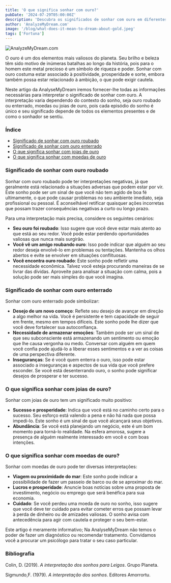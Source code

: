 ```yaml
---
title: 'O que significa sonhar com ouro?'
pubDate: '2024-07-29T05:00:00Z'
description: 'Descubra os significados de sonhar com ouro em diferentes contextos, desde ouro roubado até joias e moedas de ouro.'
author: 'AnalyzeMyDream.com'
image: '/blog/what-does-it-mean-to-dream-about-gold.jpeg'
tags: ['Fortuna']
---
```


![AnalyzeMyDream.com](/blog/what-does-it-mean-to-dream-about-gold.jpeg)



O ouro é um dos elementos mais valiosos do planeta. Seu brilho e beleza têm sido motivo de inúmeras batalhas ao longo da história, pois para o homem este metal precioso é um símbolo de riqueza e poder. Sonhar com ouro costuma estar associado à positividade, prosperidade e sorte, embora também possa estar relacionado à ambição, o que pode exigir cautela.

Neste artigo da AnalyseMyDream iremos fornecer-lhe todas as informações necessárias para interpretar o significado de sonhar com ouro. A interpretação varia dependendo do contexto do sonho, seja ouro roubado ou enterrado, moedas ou joias de ouro, pois cada episódio do sonho é único e seu significado depende de todos os elementos presentes e de como o sonhador se sentiu.


### Índice

- [Significado de sonhar com ouro roubado](#significado-de-sonhar-com-ouro-roubado)
- [Significado de sonhar com ouro enterrado](#significado-de-sonhar-com-ouro-enterrado)
- [O que significa sonhar com joias de ouro](#o-que-significa-sonhar-com-joias-de-ouro)
- [O que significa sonhar com moedas de ouro](#o-que-significa-sonhar-com-moedas-de-ouro)


### Significado de sonhar com ouro roubado

Sonhar com ouro roubado pode ter interpretações negativas, já que geralmente está relacionado a situações adversas que podem estar por vir. Este sonho pode ser um sinal de que você não tem agido de boa fé ultimamente, o que pode causar problemas no seu ambiente imediato, seja profissional ou pessoal. É aconselhável retificar quaisquer ações incorretas que possam trazer consequências negativas a curto ou longo prazo.

Para uma interpretação mais precisa, considere os seguintes cenários:

- **Seu ouro foi roubado**: Isso sugere que você deve estar mais atento ao que está ao seu redor. Você pode estar perdendo oportunidades valiosas que nunca mais surgirão.
- **Você vê um amigo roubando ouro**: Isso pode indicar que alguém ao seu redor deseja envolvê-lo em problemas ou tentações. Mantenha os olhos abertos e evite se envolver em situações conflituosas.
- **Você encontra ouro roubado**: Este sonho pode refletir uma necessidade econômica. Talvez você esteja procurando maneiras de se livrar das dívidas. Aproveite para analisar a situação com calma, pois a solução pode ser mais simples do que você imagina.

### Significado de sonhar com ouro enterrado

Sonhar com ouro enterrado pode simbolizar:

- **Desejo de um novo começo**: Reflete seu desejo de avançar em direção a algo melhor na vida. Você é persistente e tem capacidade de seguir em frente, mesmo em tempos difíceis. Este sonho pode lhe dizer que você deve fortalecer sua autoconfiança.
- **Necessidade de armazenar emoções**: Também pode ser um sinal de que seu subconsciente está armazenando um sentimento ou emoção que lhe causa vergonha ou medo. Conversar com alguém em quem você confia pode ajudá-lo a liberar esses sentimentos e a ver as coisas de uma perspectiva diferente.
- **Inseguranças**: Se é você quem enterra o ouro, isso pode estar associado a inseguranças e aspectos de sua vida que você prefere esconder. Se você está desenterrando ouro, o sonho pode significar desejos de prosperar e ter sucesso.

### O que significa sonhar com joias de ouro?

Sonhar com joias de ouro tem um significado muito positivo:

- **Sucesso e prosperidade**: Indica que você está no caminho certo para o sucesso. Seu esforço está valendo a pena e não há nada que possa impedi-lo. Este sonho é um sinal de que você alcançará seus objetivos.
- **Abundância**: Se você está planejando um negócio, este é um bom momento para torná-lo realidade. Na esfera amorosa, sugere a presença de alguém realmente interessado em você e com boas intenções. 

### O que significa sonhar com moedas de ouro?

Sonhar com moedas de ouro pode ter diversas interpretações:

- **Viagem ou proximidade do mar**: Este sonho pode indicar a possibilidade de fazer um passeio de barco ou de se aproximar do mar.
- **Lucros e prosperidade**: Anuncie boas notícias sobre uma proposta de investimento, negócio ou emprego que será benéfica para sua economia.
- **Cuidado**: Se você perdeu uma moeda de ouro no sonho, isso sugere que você deve ter cuidado para evitar cometer erros que possam levar à perda de dinheiro ou de amizades valiosas. O sonho avisa com antecedência para agir com cautela e proteger o seu bem-estar.

Este artigo é meramente informativo; Na AnalyseMyDream não temos o poder de fazer um diagnóstico ou recomendar tratamento. Convidamos você a procurar um psicólogo para tratar o seu caso particular.


### Bibliografia

Colin, D. (2019). *A interpretação dos sonhos para Leigos*. Grupo Planeta.

Sigmundo,F. (1979). *A interpretação dos sonhos*. Editores Amorrortu.